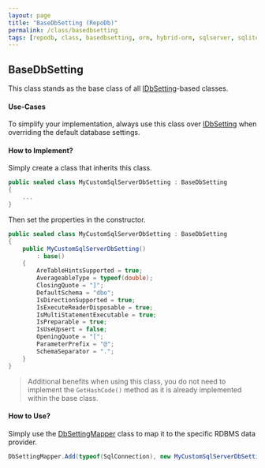 ```yaml
---
layout: page
title: "BaseDbSetting (RepoDb)"
permalink: /class/basedbsetting
tags: [repodb, class, basedbsetting, orm, hybrid-orm, sqlserver, sqlite, mysql, postgresql]
---
```


## BaseDbSetting

This class stands as the base class of all [IDbSetting](/interface/idbsetting)-based classes.

#### Use-Cases

To simplify your implementation, always use this class over [IDbSetting](/interface/idbsetting) when overriding the default database settings.

#### How to Implement?

Simply create a class that inherits this class.

```csharp
public sealed class MyCustomSqlServerDbSetting : BaseDbSetting
{
    ...
}
```

Then set the properties in the constructor.

```csharp
public sealed class MyCustomSqlServerDbSetting : BaseDbSetting
{
    public MyCustomSqlServerDbSetting()
        : base()
    {
        AreTableHintsSupported = true;
        AverageableType = typeof(double);
        ClosingQuote = "]";
        DefaultSchema = "dbo";
        IsDirectionSupported = true;
        IsExecuteReaderDisposable = true;
        IsMultiStatementExecutable = true;
        IsPreparable = true;
        IsUseUpsert = false;
        OpeningQuote = "[";
        ParameterPrefix = "@";
        SchemaSeparator = ".";
    }
}
```

> Additional benefits when using this class, you do not need to implement the `GetHashCode()` method as it is already implemented within the base class.

#### How to Use?

Simply use the [DbSettingMapper](/mapper/dbsettingmapper) class to map it to the specific RDBMS data provider.

```csharp
DbSettingMapper.Add(typeof(SqlConnection), new MyCustomSqlServerDbSetting(), true);
```